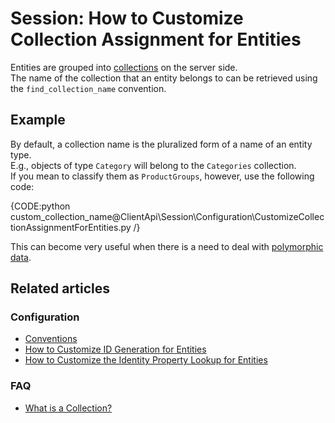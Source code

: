# Session: How to Customize Collection Assignment for Entities

Entities are grouped into [collections](../../faq/what-is-a-collection) on the server side.  
The name of the collection that an entity belongs to can be retrieved using the `find_collection_name` convention.  

## Example

By default, a collection name is the pluralized form of a name of an entity type.  
E.g., objects of type `Category` will belong to the `Categories` collection.  
If you mean to classify them as `ProductGroups`, however, use the following code:

{CODE:python custom_collection_name@ClientApi\Session\Configuration\CustomizeCollectionAssignmentForEntities.py /}

This can become very useful when there is a need to deal with [polymorphic data](../../../indexes/indexing-polymorphic-data).

## Related articles

### Configuration

- [Conventions](../../../client-api/configuration/conventions)
- [How to Customize ID Generation for Entities](../../../client-api/session/configuration/how-to-customize-id-generation-for-entities)
- [How to Customize the Identity Property Lookup for Entities](../../../client-api/session/configuration/how-to-customize-identity-property-lookup-for-entities)

### FAQ

- [What is a Collection?](../../../client-api/faq/what-is-a-collection)  
